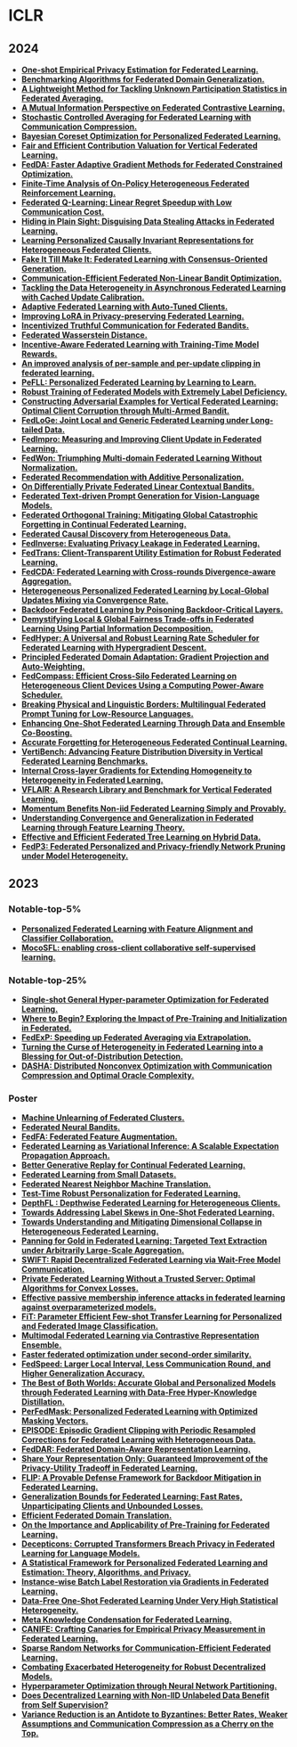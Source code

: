 # ICLR

## 2024

- **[One-shot Empirical Privacy Estimation for Federated Learning.]()**
- **[Benchmarking Algorithms for Federated Domain Generalization.]()**
- **[A Lightweight Method for Tackling Unknown Participation Statistics in Federated Averaging.]()**
- **[A Mutual Information Perspective on Federated Contrastive Learning.]()**
- **[Stochastic Controlled Averaging for Federated Learning with Communication Compression.]()**
- **[Bayesian Coreset Optimization for Personalized Federated Learning.]()**
- **[Fair and Efficient Contribution Valuation for Vertical Federated Learning.]()**
- **[FedDA: Faster Adaptive Gradient Methods for Federated Constrained Optimization.]()**
- **[Finite-Time Analysis of On-Policy Heterogeneous Federated Reinforcement Learning.]()**
- **[Federated Q-Learning: Linear Regret Speedup with Low Communication Cost.]()**
- **[Hiding in Plain Sight: Disguising Data Stealing Attacks in Federated Learning.]()**
- **[Learning Personalized Causally Invariant Representations for Heterogeneous Federated Clients.]()**
- **[Fake It Till Make It: Federated Learning with Consensus-Oriented Generation.]()**
- **[Communication-Efficient Federated Non-Linear Bandit Optimization.]()**
- **[Tackling the Data Heterogeneity in Asynchronous Federated Learning with Cached Update Calibration.]()**
- **[Adaptive Federated Learning with Auto-Tuned Clients.]()**
- **[Improving LoRA in Privacy-preserving Federated Learning.]()**
- **[Incentivized Truthful Communication for Federated Bandits.]()**
- **[Federated Wasserstein Distance.]()**
- **[Incentive-Aware Federated Learning with Training-Time Model Rewards.]()**
- **[An improved analysis of per-sample and per-update clipping in federated learning.]()**
- **[PeFLL: Personalized Federated Learning by Learning to Learn.]()**
- **[Robust Training of Federated Models with Extremely Label Deficiency.]()**
- **[Constructing Adversarial Examples for Vertical Federated Learning: Optimal Client Corruption through Multi-Armed Bandit.]()**
- **[FedLoGe: Joint Local and Generic Federated Learning under Long-tailed Data.]()**
- **[FedImpro: Measuring and Improving Client Update in Federated Learning.]()**
- **[FedWon: Triumphing Multi-domain Federated Learning Without Normalization.]()**
- **[Federated Recommendation with Additive Personalization.]()**
- **[On Differentially Private Federated Linear Contextual Bandits.]()**
- **[Federated Text-driven Prompt Generation for Vision-Language Models.]()**
- **[Federated Orthogonal Training: Mitigating Global Catastrophic Forgetting in Continual Federated Learning.]()**
- **[Federated Causal Discovery from Heterogeneous Data.]()**
- **[FedInverse: Evaluating Privacy Leakage in Federated Learning.]()**
- **[FedTrans: Client-Transparent Utility Estimation for Robust Federated Learning.]()**
- **[FedCDA: Federated Learning with Cross-rounds Divergence-aware Aggregation.]()**
- **[Heterogeneous Personalized Federated Learning by Local-Global Updates Mixing via Convergence Rate.]()**
- **[Backdoor Federated Learning by Poisoning Backdoor-Critical Layers.]()**
- **[Demystifying Local & Global Fairness Trade-offs in Federated Learning Using Partial Information Decomposition.]()**
- **[FedHyper: A Universal and Robust Learning Rate Scheduler for Federated Learning with Hypergradient Descent.]()**
- **[Principled Federated Domain Adaptation: Gradient Projection and Auto-Weighting.]()**
- **[FedCompass: Efficient Cross-Silo Federated Learning on Heterogeneous Client Devices Using a Computing Power-Aware Scheduler.]()**
- **[Breaking Physical and Linguistic Borders: Multilingual Federated Prompt Tuning for Low-Resource Languages.]()**
- **[Enhancing One-Shot Federated Learning Through Data and Ensemble Co-Boosting.]()**
- **[Accurate Forgetting for Heterogeneous Federated Continual Learning.]()**
- **[VertiBench: Advancing Feature Distribution Diversity in Vertical Federated Learning Benchmarks.]()**
- **[Internal Cross-layer Gradients for Extending Homogeneity to Heterogeneity in Federated Learning.]()**
- **[VFLAIR: A Research Library and Benchmark for Vertical Federated Learning.]()**
- **[Momentum Benefits Non-iid Federated Learning Simply and Provably.]()**
- **[Understanding Convergence and Generalization in Federated Learning through Feature Learning Theory.]()**
- **[Effective and Efficient Federated Tree Learning on Hybrid Data.]()**
- **[FedP3: Federated Personalized and Privacy-friendly Network Pruning under Model Heterogeneity.]()**

## 2023

### Notable-top-5%

- **[Personalized Federated Learning with Feature Alignment and Classifier Collaboration.](https://openreview.net/forum?id=SXZr8aDKia)**
- **[MocoSFL: enabling cross-client collaborative self-supervised learning.](https://openreview.net/forum?id=2QGJXyMNoPz)**

### Notable-top-25%

- **[Single-shot General Hyper-parameter Optimization for Federated Learning.](https://openreview.net/forum?id=3RhuF8foyPW)**
- **[Where to Begin? Exploring the Impact of Pre-Training and Initialization in Federated.](https://openreview.net/forum?id=Mpa3tRJFBb)**
- **[FedExP: Speeding up Federated Averaging via Extrapolation.](https://openreview.net/forum?id=IPrzNbddXV)**
- **[Turning the Curse of Heterogeneity in Federated Learning into a Blessing for Out-of-Distribution Detection.](https://openreview.net/forum?id=mMNimwRb7Gr)**
- **[DASHA: Distributed Nonconvex Optimization with Communication Compression and Optimal Oracle Complexity.](https://openreview.net/forum?id=VA1YpcNr7ul)**

### Poster

- **[Machine Unlearning of Federated Clusters.](https://openreview.net/forum?id=VzwfoFyYDga)**
- **[Federated Neural Bandits.](https://openreview.net/forum?id=38m4h8HcNRL)**
- **[FedFA: Federated Feature Augmentation.](https://openreview.net/forum?id=U9yFP90jU0)**
- **[Federated Learning as Variational Inference: A Scalable Expectation Propagation Approach.](https://openreview.net/forum?id=dZrQR7OR11)**
- **[Better Generative Replay for Continual Federated Learning.](https://openreview.net/forum?id=cRxYWKiTan)**
- **[Federated Learning from Small Datasets.](https://openreview.net/forum?id=hDDV1lsRV8)**
- **[Federated Nearest Neighbor Machine Translation.](https://openreview.net/forum?id=R1U5G2spbLd)**
- **[Test-Time Robust Personalization for Federated Learning.](https://openreview.net/forum?id=3aBuJEza5sq)**
- **[DepthFL : Depthwise Federated Learning for Heterogeneous Clients.](https://openreview.net/forum?id=pf8RIZTMU58)**
- **[Towards Addressing Label Skews in One-Shot Federated Learning.](https://openreview.net/forum?id=rzrqh85f4Sc)**
- **[Towards Understanding and Mitigating Dimensional Collapse in Heterogeneous Federated Learning.](https://openreview.net/forum?id=EXnIyMVTL8s)**
- **[Panning for Gold in Federated Learning: Targeted Text Extraction under Arbitrarily Large-Scale Aggregation.](https://openreview.net/forum?id=A9WQaxYsfx)**
- **[SWIFT: Rapid Decentralized Federated Learning via Wait-Free Model Communication.](https://openreview.net/forum?id=jh1nCir1R3d)**
- **[Private Federated Learning Without a Trusted Server: Optimal Algorithms for Convex Losses.](https://openreview.net/forum?id=TVY6GoURrw)**
- **[Effective passive membership inference attacks in federated learning against overparameterized models.](https://openreview.net/forum?id=QsCSLPP55Ku)**
- **[FiT: Parameter Efficient Few-shot Transfer Learning for Personalized and Federated Image Classification.](https://openreview.net/forum?id=9aokcgBVIj1)**
- **[Multimodal Federated Learning via Contrastive Representation Ensemble.](https://openreview.net/forum?id=Hnk1WRMAYqg)**
- **[Faster federated optimization under second-order similarity.](https://openreview.net/forum?id=ElC6LYO4MfD)**
- **[FedSpeed: Larger Local Interval, Less Communication Round, and Higher Generalization Accuracy.](https://openreview.net/forum?id=bZjxxYURKT)**
- **[The Best of Both Worlds: Accurate Global and Personalized Models through Federated Learning with Data-Free Hyper-Knowledge Distillation.](https://openreview.net/forum?id=29V3AWjVAFi)**
- **[PerFedMask: Personalized Federated Learning with Optimized Masking Vectors.](https://openreview.net/forum?id=hxEIgUXLFF)**
- **[EPISODE: Episodic Gradient Clipping with Periodic Resampled Corrections for Federated Learning with Heterogeneous Data.](https://openreview.net/forum?id=ytZIYmztET)**
- **[FedDAR: Federated Domain-Aware Representation Learning.](https://openreview.net/forum?id=6P9Y25Pljl6)**
- **[Share Your Representation Only: Guaranteed Improvement of the Privacy-Utility Tradeoff in Federated Learning.](https://openreview.net/forum?id=oJpVVGXu9i)**
- **[FLIP: A Provable Defense Framework for Backdoor Mitigation in Federated Learning.](https://openreview.net/forum?id=Xo2E217_M4n)**
- **[Generalization Bounds for Federated Learning: Fast Rates, Unparticipating Clients and Unbounded Losses.](https://openreview.net/forum?id=-EHqoysUYLx)**
- **[Efficient Federated Domain Translation.](https://openreview.net/forum?id=uhLAcrAZ9cJ)**
- **[On the Importance and Applicability of Pre-Training for Federated Learning.](https://openreview.net/forum?id=fWWFv--P0xP)**
- **[Decepticons: Corrupted Transformers Breach Privacy in Federated Learning for Language Models.](https://openreview.net/forum?id=r0BrY4BiEXO)**
- **[A Statistical Framework for Personalized Federated Learning and Estimation: Theory, Algorithms, and Privacy.](https://openreview.net/forum?id=FUiDMCr_W4o)**
- **[Instance-wise Batch Label Restoration via Gradients in Federated Learning.](https://openreview.net/forum?id=FIrQfNSOoTr)**
- **[Data-Free One-Shot Federated Learning Under Very High Statistical Heterogeneity.](https://openreview.net/forum?id=_hb4vM3jspB)**
- **[Meta Knowledge Condensation for Federated Learning.](https://openreview.net/forum?id=TDf-XFAwc79)**
- **[CANIFE: Crafting Canaries for Empirical Privacy Measurement in Federated Learning.](https://openreview.net/forum?id=Kf7Yyf4O0u)**
- **[Sparse Random Networks for Communication-Efficient Federated Learning.](https://openreview.net/forum?id=k1FHgri5y3-)**
- **[Combating Exacerbated Heterogeneity for Robust Decentralized Models.](https://openreview.net/forum?id=eKllxpLOOm)**
- **[Hyperparameter Optimization through Neural Network Partitioning.](https://openreview.net/forum?id=nAgdXgfmqj)**
- **[Does Decentralized Learning with Non-IID Unlabeled Data Benefit from Self Supervision?](https://openreview.net/forum?id=2L9gzS80tA4)**
- **[Variance Reduction is an Antidote to Byzantines: Better Rates, Weaker Assumptions and Communication Compression as a Cherry on the Top.](https://openreview.net/forum?id=pfuqQQCB34)**
